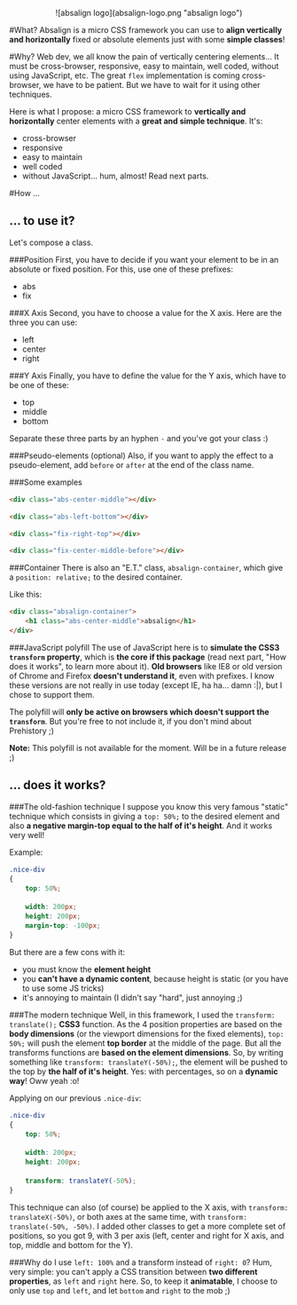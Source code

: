 <p align="center">![absalign logo](absalign-logo.png "absalign logo")</p>

#What?
Absalign is a micro CSS framework you can use to **align vertically and horizontally** fixed or absolute elements just with some **simple classes**!

#Why?
Web dev, we all know the pain of vertically centering elements... It must be cross-browser, responsive, easy to maintain, well coded, without using JavaScript, etc.
The great ``flex`` implementation is coming cross-browser, we have to be patient. But we have to wait for it using other techniques.

Here is what I propose: a micro CSS framework to **vertically and horizontally** center elements with a **great and simple technique**.
It's:
- cross-browser
- responsive
- easy to maintain
- well coded
- without JavaScript... hum, almost! Read next parts.

#How …
## … to use it?
Let's compose a class.

###Position
First, you have to decide if you want your element to be in an absolute or fixed position. For this, use one of these prefixes:
- abs
- fix

###X Axis
Second, you have to choose a value for the X axis. Here are the three you can use:
- left
- center
- right

###Y Axis
Finally, you have to define the value for the Y axis, which have to be one of these:
- top
- middle
- bottom

Separate these three parts by an hyphen ``-`` and you've got your class :)

###Pseudo-elements (optional)
Also, if you want to apply the effect to a pseudo-element, add ``before`` or ``after`` at the end of the class name.

###Some examples
```html
<div class="abs-center-middle"></div>
```

```html
<div class="abs-left-bottom"></div>
```

```html
<div class="fix-right-top"></div>
```

```html
<div class="fix-center-middle-before"></div>
```

###Container
There is also an "E.T." class, ``absalign-container``, which give a ``position: relative;`` to the desired container.

Like this:
```html
<div class="absalign-container">
	<h1 class="abs-center-middle">absalign</h1>
</div>
```

###JavaScript polyfill
The use of JavaScript here is to **simulate the CSS3 ``transform`` property**, which is **the core if this package** (read next part, "How does it works", to learn more about it).
**Old browsers** like IE8 or old version of Chrome and Firefox **doesn't understand it**, even with prefixes. I know these versions are not really in use today (except IE, ha ha... damn :|), but I chose to support them.

The polyfill will **only be active on browsers which doesn't support the ``transform``**. But you're free to not include it, if you don't mind about Prehistory ;)

**Note:** This polyfill is not available for the moment. Will be in a future release ;)

## … does it works?
###The old-fashion technique
I suppose you know this very famous "static" technique which consists in giving a ``top: 50%;`` to the desired element and also **a negative margin-top equal to the half of it's height**. And it works very well!

Example:
```css
.nice-div
{
	top: 50%;

	width: 200px;
	height: 200px;
	margin-top: -100px;
}
```

But there are a few cons with it:
- you must know the **element height**
- you **can't have a dynamic content**, because height is static (or you have to use some JS tricks)
- it's annoying to maintain (I didn't say "hard", just annoying ;)

###The modern technique
Well, in this framework, I used the ``transform: translate();`` **CSS3** function.
As the 4 position properties are based on the **body dimensions** (or the viewport dimensions for the fixed elements), ``top: 50%;`` will push the element **top border** at the middle of the page.
But all the transforms functions are **based on the element dimensions**. So, by writing something like ``transform: translateY(-50%);``, the element will be pushed to the top by **the half of it's height**. Yes: with percentages, so on a **dynamic way**! Oww yeah :o!

Applying on our previous ``.nice-div``:
```css
.nice-div
{
	top: 50%;

	width: 200px;
	height: 200px;

	transform: translateY(-50%);
}
```

This technique can also (of course) be applied to the X axis, with ``transform: translateX(-50%)``, or both axes at the same time, with ``transform: translate(-50%, -50%)``.
I added other classes to get a more complete set of positions, so you got 9, with 3 per axis (left, center and right for X axis, and top, middle and bottom for the Y).

###Why do I use ``left: 100%`` and a transform instead of ``right: 0``?
Hum, very simple: you can't apply a CSS transition between **two different properties**, as ``left`` and ``right`` here. So, to keep it **animatable**, I choose to only use ``top`` and ``left``, and let ``bottom`` and ``right`` to the mob ;)
